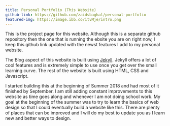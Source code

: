```yaml
---
title: Personal Portfolio (This Website)
github-link: https://github.com/zaidsbaghal/personal-portfolio
featured-img: https://image.ibb.co/itvMje/intro.png
---
```


This is the project page for this website. Although this is a separate github repository then the one that is running the ebsite you are on right now, I keep this github link updated with the newst features I add to my personal website. 

The Blog aspect of this website is built using [Jekyll](https://jekyllrb.com/). Jekyll offers a lot of cool features and is extremely simple to use once you get over the small learning curve. The rest of the website Is built using HTML, CSS and Javascript. 

I started building this at the beginning of Summer 2018 and had most of it finished by September. 
I am still adding constant improvements to this website as time goes along and whenever I am not doing school work. 
My goal at the beginning of the summer was to try to learn the basics of web design so that I could eventually build a 
website like this. There are plenty of places that can be improved and I will do my best to update you as I learn new and better ways to design. 